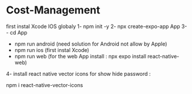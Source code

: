 # Cost-Management
first instal Xcode IOS globaly
1- npm init -y
2- npx create-expo-app App 
3- - cd App
- npm run android (need solution for Android not allow by Apple)
- npm run ios (first instal Xcode)
- npm run web (for the web App install :  npx expo install react-native-web)

4- install react native vector icons for show hide password :

npm i react-native-vector-icons
